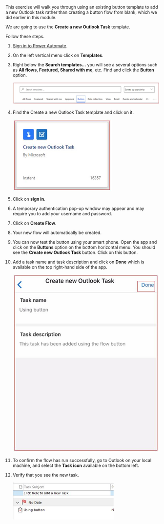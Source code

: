 This exercise will walk you through using an existing button template to
add a new Outlook task rather than creating a button flow from blank, which
we did earlier in this module.

We are going to use the **Create a new Outlook Task** template.

Follow these steps.

1.  [Sign in to Power Automate](https://flow.microsoft.com/?azure-portal=true). 

1.  On the left vertical menu click on **Templates**.

1.  Right below the **Search templates...** you will see a several options such as **All flows**, **Featured**, **Shared with me**, etc. Find and click the **Button** option.

    ![button template](../media/button-templates.jpg)

1.  Find the Create a new Outlook Task template and click on it.

    ![Create new Outlook task template](../media/create-new-outlook-task-template.jpg)

1.  Click on **sign in**.

1.  A temporary authentication pop-up window may appear and may require you to add your username and password.

1.  Click on **Create Flow**.

1.  Your new flow will automatically be created.

1.  You can now test the button using your smart phone. Open the app and click on the **Buttons** option 
    on the bottom horizontal menu. You should see the **Create new Outlook Task** button. Click on this 
    button.

1.  Add a task name and task description and click on **Done** which is available on the top right-hand 
    side of the app.

    ![Add new Outlook task using mobile app](../media/add-new-outlook-task-using-mobile-app.jpg)

1.  To confirm the flow has run successfully, go to Outlook on your local machine, and select the **Task icon**        available on the bottom left.

1.  Verify that you see the new task.

	![new task made available](../media/new-task-made-available.jpg)

